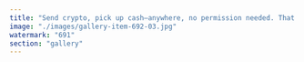 ```yaml
---
title: "Send crypto, pick up cash—anywhere, no permission needed. That’s OpenCash."
image: "./images/gallery-item-692-03.jpg"
watermark: "691"
section: "gallery"
---
```

